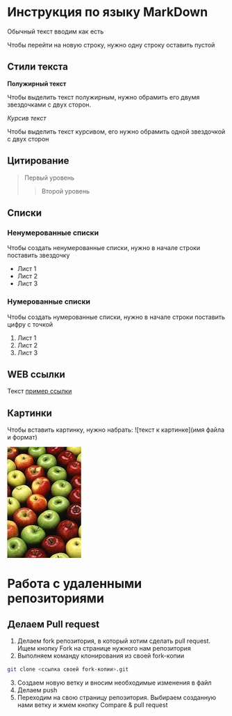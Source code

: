 # Инструкция по языку MarkDown

Обычный текст вводим как есть

Чтобы перейти на новую строку, нужно одну строку оставить пустой

## Cтили текста

**Полужирный текст**

Чтобы выделить текст полужирным, нужно обрамить его двумя звездочками с двух сторон.

*Курсив текст*

Чтобы выделить текст курсивом, его нужно обрамить одной звездочкой с двух сторон

## Цитирование
> Первый уровень
>> Второй уровень

## Списки
### Ненумерованные списки
Чтобы создать ненумерованные списки, нужно в начале строки поставить звездочку
* Лист 1
* Лист 2
* Лист 3
### Нумерованные списки
Чтобы создать нумерованные списки, нужно в начале строки поставить цифру с точкой
1. Лист 1
2. Лист 2
3. Лист 3

## WEB ссылки
Текст [пример ссылки](http.example.com "Всплывающая подсказка")

## Картинки
Чтобы вставить картинку, нужно набрать:
![текст к картинке](имя файла и формат)

![apple](apple.jpg)

# Работа с удаленными репозиториями
## Делаем Pull request
1. Делаем fork репозитория, в который хотим сделать pull request. Ищем кнопку Fork на странице нужного нам репозитория
2. Выполняем команду клонирования из своей fork-копии
```sh
git clone <ссылка своей fork-копии>.git
```
3. Создаем новую ветку и вносим необходимые изменения в файл
4. Делаем push
5. Переходим на свою страницу репозитория. Выбираем cозданную нами ветку и жмем кнопку Compare & pull request